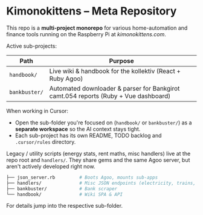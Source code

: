 # Kimonokittens – Meta Repository

This repo is a **multi-project monorepo** for various home-automation and finance tools running on the Raspberry Pi at _kimonokittens.com_.

Active sub-projects:

| Path | Purpose |
|------|---------|
| `handbook/` | Live wiki & handbook for the kollektiv (React + Ruby Agoo) |
| `bankbuster/` | Automated downloader & parser for Bankgirot camt.054 reports (Ruby + Vue dashboard) |

When working in Cursor:

* Open the sub-folder you're focused on (`handbook/` or `bankbuster/`) as a **separate workspace** so the AI context stays tight.
* Each sub-project has its own README, TODO backlog and `.cursor/rules` directory.

Legacy / utility scripts (energy stats, rent maths, misc handlers) live at the repo root and `handlers/`. They share gems and the same Agoo server, but aren't actively developed right now.

```bash
├── json_server.rb         # Boots Agoo, mounts sub-apps
├── handlers/              # Misc JSON endpoints (electricity, trains, etc.)
├── bankbuster/            # Bank scraper
└── handbook/              # Wiki SPA & API
```

For details jump into the respective sub-folder. 